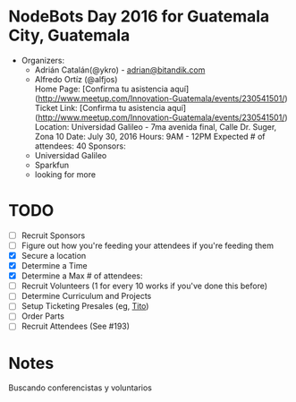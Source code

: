 # NodeBots Day 2016 for Guatemala City, Guatemala
- Organizers: 
	* Adrián Catalán(@ykro) - adrian@bitandik.com
	* Alfredo Ortíz (@alfjos) 	
Home Page: [Confirma tu asistencia aquí] (http://www.meetup.com/Innovation-Guatemala/events/230541501/)
Ticket Link: [Confirma tu asistencia aquí] (http://www.meetup.com/Innovation-Guatemala/events/230541501/)
Location: Universidad Galileo - 7ma avenida final, Calle Dr. Suger, Zona 10
Date: July 30, 2016
Hours: 9AM - 12PM
Expected # of attendees: 40
Sponsors: 
	* Universidad Galileo
	* Sparkfun
	* looking for more

# TODO

 - [ ] Recruit Sponsors
 - [ ] Figure out how you're feeding your attendees if you're feeding them
 - [x] Secure a location
 - [x] Determine a Time
 - [x] Determine a Max # of attendees:
 - [ ] Recruit Volunteers (1 for every 10 works if you've done this before)
 - [ ] Determine Curriculum and Projects
 - [ ] Setup Ticketing Presales (eg, [Tito](https://ti.to/))
 - [ ] Order Parts
 - [ ] Recruit Attendees (See #193)

# Notes
Buscando conferencistas y voluntarios

